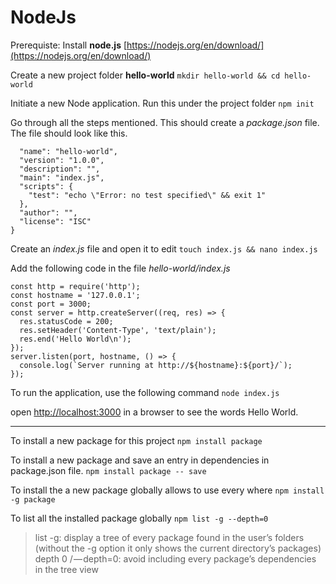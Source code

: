 # NodeJs #
Prerequiste: Install **node.js** [https://nodejs.org/en/download/](https://nodejs.org/en/download/)

Create a new project folder **hello-world**
```mkdir hello-world && cd hello-world```

Initiate a new Node application. Run this under the project folder
```npm init```

Go through all the steps mentioned. This should create a *package.json* file. The file should look like this.

```{
  "name": "hello-world",
  "version": "1.0.0",
  "description": "",
  "main": "index.js",
  "scripts": {
    "test": "echo \"Error: no test specified\" && exit 1"
  },
  "author": "",
  "license": "ISC"
}
```

Create an *index.js* file and open it to edit
```touch index.js && nano index.js```

Add the following code in the file *hello-world/index.js*

```
const http = require('http');
const hostname = '127.0.0.1';
const port = 3000;
const server = http.createServer((req, res) => {
  res.statusCode = 200;
  res.setHeader('Content-Type', 'text/plain');
  res.end('Hello World\n');
});
server.listen(port, hostname, () => {
  console.log(`Server running at http://${hostname}:${port}/`);
});
```

To run the application, use the following command
```node index.js```

open [http://localhost:3000](http://localhost:3000) in a browser to see the words Hello World.

***************************************************************************************************************
To install a new package for this project
```npm install package```

To install a new package and save an entry in dependencies in package.json file.
```npm install package -- save```

To install the a new package globally allows to use every where
```npm install -g package```

To list all the installed package globally
```npm list -g --depth=0```

> list -g: display a tree of every package found in the user’s folders (without the -g option it only shows the current directory’s packages)
> depth 0 / — depth=0: avoid including every package’s dependencies in the tree view





